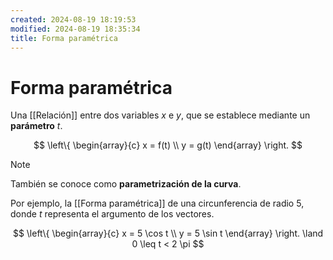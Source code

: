 ```yaml
---
created: 2024-08-19 18:19:53
modified: 2024-08-19 18:35:34
title: Forma paramétrica
---
```


# Forma paramétrica

Una [[Relación]] entre dos variables $x$ e $y$, que se establece mediante un **parámetro** $t$.

$$
\left\{
    \begin{array}{c}
        x = f(t) \\
        y = g(t)
    \end{array} 
\right.
$$

> [!note]
> También se conoce como **parametrización de la curva**.

Por ejemplo, la [[Forma paramétrica]] de una circunferencia de radio $5$, donde $t$ representa el argumento de los vectores.

$$
\left\{
    \begin{array}{c}
        x = 5 \cos t \\
        y = 5 \sin t
    \end{array} 
\right.
\land
0 \leq t < 2 \pi
$$
